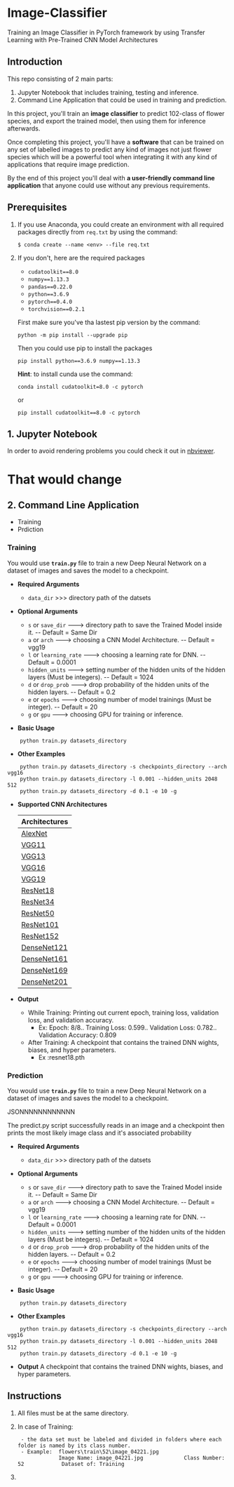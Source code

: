 # Image-Classifier
Training an Image Classifier in PyTorch framework by using Transfer Learning with Pre-Trained CNN Model Architectures

## Introduction
This repo consisting of 2 main parts:
1. Jupyter Notebook that includes training, testing and inference.
2. Command Line Application that could be used in training and prediction.

In this project, you'll train an **image classifier** to predict 102-class of flower species, and export the trained model, then using them for inference afterwards.

Once completing this project, you'll have a **software** that can be trained on any set of labelled images to predict any kind of images not just flower species which will be a powerful tool when integrating it with any kind of applications that require image prediction. 

By the end of this project you'll deal with **a user-friendly command line application** that anyone could use without any previous requirements.

## Prerequisites

1. If you use Anaconda, you could create an environment with all required packages directly from `req.txt` by using the command:
    ```
    $ conda create --name <env> --file req.txt
    ```
2. If you don't, here are the required packages
    * `cudatoolkit==8.0`
    * `numpy==1.13.3`
    * `pandas==0.22.0`
    * `python==3.6.9`
    * `pytorch==0.4.0`
    * `torchvision==0.2.1`
    
     First make sure you've tha lastest pip version by the command:
     ```
     python -m pip install --upgrade pip
     ```
     Then you could use pip to install the packages
     ```
     pip install python==3.6.9 numpy==1.13.3
     ```
    
    **Hint**: to install cunda use the command: 
    ```
    conda install cudatoolkit=8.0 -c pytorch
    ```
    or
    ```
    pip install cudatoolkit==8.0 -c pytorch
    ```

## 1. Jupyter Notebook
In order to avoid rendering problems you could check it out in [nbviewer](https://nbviewer.jupyter.org/github/AhMeDxHaMiDo/Image-Classifier/blob/AhMeDxHaMiDo-patch-1/Image-Classifier-Project.ipynb).

# That would change

## 2. Command Line Application
* Training
* Prdiction

### Training
You would use **`train.py`** file to train a new Deep Neural Network on a dataset of images and saves the model to a checkpoint.

* **Required Arguments**
    * `data_dir` >>> directory path of the datsets

* **Optional Arguments**
    * `s` or `save_dir` ---> directory path to save the Trained Model inside it. -- Default = Same Dir
    * `a` or `arch` ---> choosing a CNN Model Architecture. -- Default = vgg19
    * `l` or `learning_rate` ---> choosing a learning rate for DNN. -- Default = 0.0001
    * `hidden_units` ---> setting number of the hidden units of the hidden layers (Must be integers). -- Default = 1024
    * `d` or `drop_prob` ---> drop probability of the hidden units of the hidden layers. -- Default = 0.2
    * `e` or `epochs` ---> choosing number of model trainings (Must be integer). -- Default = 20
    * `g` or `gpu` ---> choosing GPU for training or inference.
* **Basic Usage**
```
    python train.py datasets_directory
```
* **Other Examples**
```
    python train.py datasets_directory -s checkpoints_directory --arch vgg16
    python train.py datasets_directory -l 0.001 --hidden_units 2048 512
    python train.py datasets_directory -d 0.1 -e 10 -g
```
* **Supported CNN Architectures**

    | Architectures |
    | ---- |
    | [AlexNet](https://arxiv.org/abs/1404.5997) |
    | [VGG11](https://arxiv.org/pdf/1409.1556.pdf) |
    | [VGG13](https://arxiv.org/pdf/1409.1556.pdf) |
    | [VGG16](https://arxiv.org/pdf/1409.1556.pdf) |
    | [VGG19](https://arxiv.org/pdf/1409.1556.pdf) |
    | [ResNet18](https://arxiv.org/pdf/1512.03385.pdf) |
    | [ResNet34](https://arxiv.org/pdf/1512.03385.pdf) |
    | [ResNet50](https://arxiv.org/pdf/1512.03385.pdf) |
    | [ResNet101](https://arxiv.org/pdf/1512.03385.pdf) |
    | [ResNet152](https://arxiv.org/pdf/1512.03385.pdf) |
    | [DenseNet121](https://arxiv.org/pdf/1608.06993.pdf) |
    | [DenseNet161](https://arxiv.org/pdf/1608.06993.pdf) |
    | [DenseNet169](https://arxiv.org/pdf/1608.06993.pdf) |
    | [DenseNet201](https://arxiv.org/pdf/1608.06993.pdf) |
* **Output**
    
    * While Training: Printing out current epoch, training loss, validation loss, and validation accuracy.
        * Ex: Epoch: 8/8..  Training Loss: 0.599..  Validation Loss: 0.782..  Validation Accuracy: 0.809
    * After Training: A checkpoint that contains the trained DNN wights, biases, and hyper parameters.
        * Ex :resnet18.pth

### Prediction
You would use **`train.py`** file to train a new Deep Neural Network on a dataset of images and saves the model to a checkpoint.
    
JSONNNNNNNNNNNN

The predict.py script successfully reads in an image and a
checkpoint then prints the most likely image class and it's
associated probability

* **Required Arguments**
    * `data_dir` >>> directory path of the datsets

* **Optional Arguments**
    * `s` or `save_dir` ---> directory path to save the Trained Model inside it. -- Default = Same Dir
    * `a` or `arch` ---> choosing a CNN Model Architecture. -- Default = vgg19
    * `l` or `learning_rate` ---> choosing a learning rate for DNN. -- Default = 0.0001
    * `hidden_units` ---> setting number of the hidden units of the hidden layers (Must be integers). -- Default = 1024
    * `d` or `drop_prob` ---> drop probability of the hidden units of the hidden layers. -- Default = 0.2
    * `e` or `epochs` ---> choosing number of model trainings (Must be integer). -- Default = 20
    * `g` or `gpu` ---> choosing GPU for training or inference.
* **Basic Usage**
```
    python train.py datasets_directory
```
* **Other Examples**
```
    python train.py datasets_directory -s checkpoints_directory --arch vgg16
    python train.py datasets_directory -l 0.001 --hidden_units 2048 512
    python train.py datasets_directory -d 0.1 -e 10 -g
```

* **Output**
    A checkpoint that contains the trained DNN wights, biases, and hyper parameters.





## Instructions
1. All files must be at the same directory.
2. In case of Training: 
                        
        - the data set must be labeled and divided in folders where each folder is named by its class number.
        - Example:  flowers\train\52\image_04221.jpg
                    Image Name: image_04221.jpg             Class Number: 52            Dataset of: Training
2.
